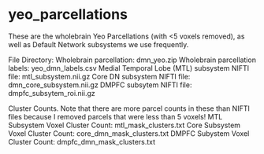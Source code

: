 # yeo_parcellations
These are the wholebrain Yeo Parcellations (with &lt;5 voxels removed), as well as Default Network subsystems we use frequently.

File Directory:
Wholebrain parcellation: dmn_yeo.zip 
Wholebrain parcellation labels: yeo_dmn_labels.csv
Medial Temporal Lobe (MTL) subsystem NIFTI file: mtl_subsystem.nii.gz
Core DN subsystem NIFTI file: dmn_core_subsystem.nii.gz
DMPFC subsytem NIFTI file: dmpfc_subsytem_roi.nii.gz

Cluster Counts. Note that there are more parcel counts in these than NIFTI files because I removed parcels that were less than 5 voxels!
MTL Subsystem Voxel Cluster Count: mtl_mask_clusters.txt
Core Subsystem Voxel Cluster Count: core_dmn_mask_clusters.txt
DMPFC Subystem Voxel Cluster Count: dmpfc_dmn_mask_clusters.txt
